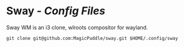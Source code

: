 # Sway - *Config Files*
    
Sway WM is an i3 clone, wlroots compositor for wayland.

    git clone git@github.com:MagicPuddle/sway.git $HOME/.config/sway
